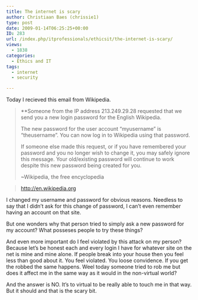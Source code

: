 ```yaml
---
title: The internet is scary
author: Christiaan Baes (chrissie1)
type: post
date: 2009-01-14T06:25:25+00:00
ID: 283
url: /index.php/itprofessionals/ethicsit/the-internet-is-scary/
views:
  - 1838
categories:
  - Ethics and IT
tags:
  - internet
  - security

---
```

Today I recieved this email from Wikipedia.

> **Someone from the IP address 213.249.29.28 requested that we send you a new login password for the English Wikipedia.</p> 
> 
> The new password for the user account &#8220;myusername&#8221; is &#8220;theusername&#8221;. You can now log in to Wikipedia using that password.
> 
> If someone else made this request, or if you have remembered your password and you no longer wish to change it, you may safely ignore this message. Your old/existing password will continue to work despite this new password being created for you.
> 
> ~Wikipedia, the free encyclopedia
  
> http://en.wikipedia.org</strong></blockquote> 
> 
> I changed my username and password for obvious reasons. Needless to say that I didn&#8217;t ask for this change of password, I can&#8217;t even remember having an account on that site. 
> 
> But one wonders why that person tried to simply ask a new password for my account? What posseses people to try these things? 
> 
> And even more important do I feel violated by this attack on my person? Because let&#8217;s be honest each and every login I have for whatever site on the net is mine and mine alone. If people break into your house then you feel less than good about it. You feel violated. You loose convidence. If you get the robbed the same happens. Weel today someone tried to rob me but does it affect me in the same way as it would in the non-virtual world? 
> 
> And the answer is NO. It&#8217;s to virtual to be really able to touch me in that way. But it should and that is the scary bit.